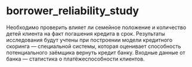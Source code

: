# borrower_reliability_study
Необходимо проверить влияет ли семейное положение и количество детей клиента на факт погашения кредита в срок.
Результаты исследования будут учтены при построении модели кредитного скоринга — специальной системы, которая оценивает способность потенциального заёмщика вернуть кредит банку.
Входные данные от банка — статистика о платёжеспособности клиентов.
